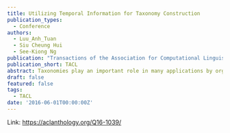 ```yaml
---
title: Utilizing Temporal Information for Taxonomy Construction
publication_types:
  - Conference
authors:
  - Luu_Anh_Tuan
  - Siu Cheung Hui
  - See-Kiong Ng
publication: "Transactions of the Association for Computational Linguistics"
publication_short: TACL
abstract: Taxonomies play an important role in many applications by organizing domain knowledge into a hierarchy of ‘is-a’ relations between terms. Previous work on automatic construction of taxonomies from text documents either ignored temporal information or used fixed time periods to discretize the time series of documents. In this paper, we propose a time-aware method to automatically construct and effectively maintain a taxonomy from a given series of documents preclustered for a domain of interest. The method extracts temporal information from the documents and uses a timestamp contribution function to score the temporal relevance of the evidence from source texts when identifying the taxonomic relations for constructing the taxonomy. Experimental results show that our proposed method outperforms the state-of-the-art methods by increasing F-measure up to 7%–20%. Furthermore, the proposed method can incrementally update the taxonomy by adding fresh relations from new data and removing outdated relations using an information decay function. It thus avoids rebuilding the whole taxonomy from scratch for every update and keeps the taxonomy effectively up-to-date in order to track the latest information trends in the rapidly evolving domain.
draft: false
featured: false
tags:
  - TACL
date: '2016-06-01T00:00:00Z'
---
```

Link: https://aclanthology.org/Q16-1039/